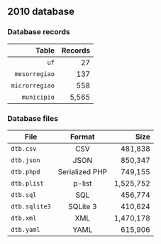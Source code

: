 ## 2010 database

### Database records

|          Table | Records |
| --------------:| -------:|
|           `uf` |      27 |
|  `mesorregiao` |     137 |
| `microrregiao` |     558 |
|    `municipio` |   5,565 |

### Database files

| File          | Format         |      Size |
| ------------- |:--------------:| ---------:|
| `dtb.csv`     | CSV            |   481,838 |
| `dtb.json`    | JSON           |   850,347 |
| `dtb.phpd`    | Serialized PHP |   749,155 |
| `dtb.plist`   | p-list         | 1,525,752 |
| `dtb.sql`     | SQL            |   456,774 |
| `dtb.sqlite3` | SQLite 3       |   410,624 |
| `dtb.xml`     | XML            | 1,470,178 |
| `dtb.yaml`    | YAML           |   615,906 |
